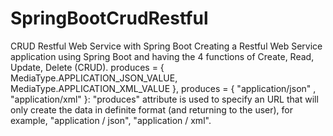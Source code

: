 # SpringBootCrudRestful
CRUD Restful Web Service with Spring Boot
Creating a  Restful Web Service application using Spring Boot and having the 4 functions of Create, Read, Update, Delete (CRUD). 
produces = { MediaType.APPLICATION_JSON_VALUE, MediaType.APPLICATION_XML_VALUE }, produces = { "application/json" , "application/xml" }:
"produces" attribute is used to specify an URL that will only create the data in definite format (and returning to the user), for example, "application / json", "application / xml".
